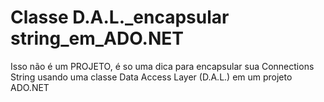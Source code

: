 # Classe D.A.L._encapsular string_em_ADO.NET


Isso não é um PROJETO, é so uma dica para encapsular sua Connections String usando uma classe Data Access Layer (D.A.L.) em um projeto ADO.NET
